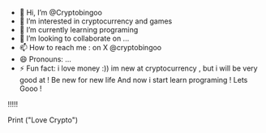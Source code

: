 - 👋 Hi, I’m @Cryptobingoo
- 👀 I’m interested in cryptocurrency and games
- 🌱 I’m currently learning programing
- 💞️ I’m looking to collaborate on ...
- 📫 How to reach me : on X @cryptobingoo
- 😄 Pronouns: ...
- ⚡ Fun fact: i love money :))
im new at cryptocurrency , but i will be very good at !
Be new for new life
And now i start learn programing !
Lets Gooo !

!!!!!

Print ("Love Crypto")
<!---
Cryptobingoo/Cryptobingoo is a ✨ special ✨ repository because its `README.md` (this file) appears on your GitHub profile.
You can click the Preview link to take a look at your changes.
--->

